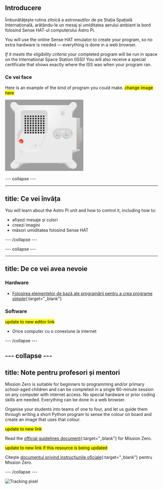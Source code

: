 ## Introducere

Îmbunătățește rutina zilnică a astronauților de pe Stația Spațială Internațională, arătându-le un mesaj și umiditatea aerului ambiant la bord folosind Sense HAT-ul computerului Astro Pi.

You will use the online Sense HAT emulator to create your program, so no extra hardware is needed — everything is done in a web browser.

*If it meets the eligibility criteria* your completed program will be run in space on the International Space Station (ISS)! You will also receive a special certificate that shows exactly where the ISS was when your program ran.

### Ce vei face

Here is an example of the kind of program you could make. <mark>change image here</mark>

![The Trinket Sense HAT emulator running a sample program which scrolls the humidity value across the LED matrix and then displays a picture of a fish.](images/M0_4.gif)


--- collapse ---

---
title: Ce vei învăța
---

You will learn about the Astro Pi unit and how to control it, including how to:
+ afișezi mesaje și culori
+ creezi imagini
+ măsori umiditatea folosind Sense HAT

--- /collapse ---

--- collapse ---

---
title: De ce vei avea nevoie
---

### Hardware

+ [Folosirea elementelor de bază ale programării pentru a crea programe simple](https://curriculum.raspberrypi.org/programming/creator/){:target="_blank"}

### Software

<mark> update to new editor link </mark>
+ Orice computer cu o conexiune la internet

--- /collapse ---

--- collapse ---
---
title: Note pentru profesori și mentori
---

Mission Zero is suitable for beginners to programming and/or primary school-aged children and can be completed in a single 60-minute session on any computer with internet access. No special hardware or prior coding skills are needed. Everything can be done in a web browser.

Organise your students into teams of one to four, and let us guide them through writing a short Python program to sense the colour on board and create an image that uses that colour.

<mark> update to new link </mark>

Read the [official guidelines document](https://astro-pi.org/media/mission-zero-guidelines/Astro_Pi_Mission_Zero_Guidelines_2021_22-en.pdf){:target="_blank"} for Mission Zero.

<mark> update to new link if this resource is being updated </mark>

 Citește [documentul privind instrucțiunile oficiale](https://astro-pi.org/media/mission-zero-guidelines/Astro_Pi_Mission_Zero_Guidelines_2021_22-ro.pdf){:target="_blank"} pentru Mission Zero.

--- /collapse ---

![Tracking pixel](https://code.org/api/hour/begin_raspberrypi_astropi.png)
